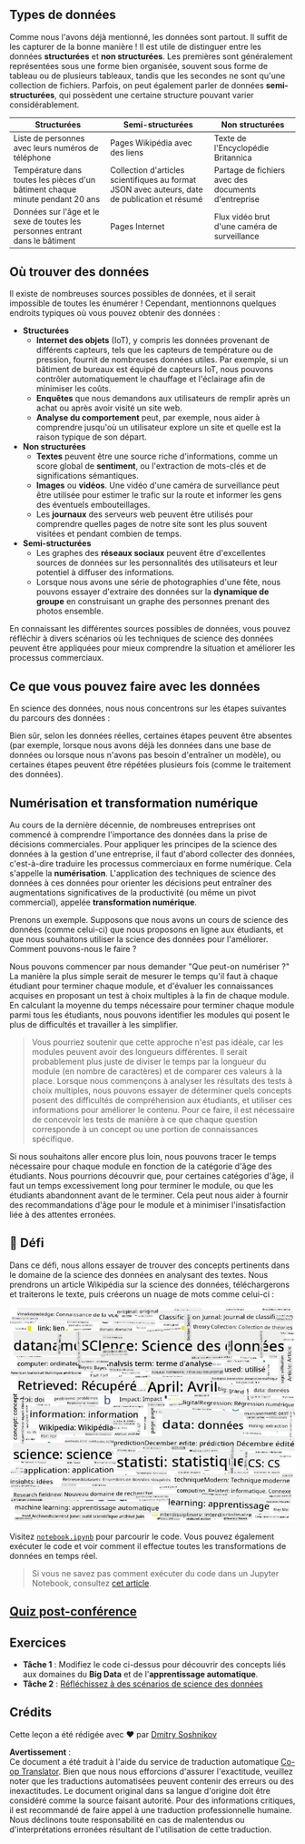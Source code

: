 <!--
CO_OP_TRANSLATOR_METADATA:
{
  "original_hash": "2583a9894af7123b2fcae3376b14c035",
  "translation_date": "2025-08-25T16:53:33+00:00",
  "source_file": "1-Introduction/01-defining-data-science/README.md",
  "language_code": "fr"
}
-->
## Types de données

Comme nous l'avons déjà mentionné, les données sont partout. Il suffit de les capturer de la bonne manière ! Il est utile de distinguer entre les données **structurées** et **non structurées**. Les premières sont généralement représentées sous une forme bien organisée, souvent sous forme de tableau ou de plusieurs tableaux, tandis que les secondes ne sont qu'une collection de fichiers. Parfois, on peut également parler de données **semi-structurées**, qui possèdent une certaine structure pouvant varier considérablement.

| Structurées                                                                  | Semi-structurées                                                                               | Non structurées                         |
| --------------------------------------------------------------------------- | --------------------------------------------------------------------------------------------- | --------------------------------------- |
| Liste de personnes avec leurs numéros de téléphone                          | Pages Wikipédia avec des liens                                                                | Texte de l'Encyclopédie Britannica      |
| Température dans toutes les pièces d'un bâtiment chaque minute pendant 20 ans | Collection d'articles scientifiques au format JSON avec auteurs, date de publication et résumé | Partage de fichiers avec des documents d'entreprise |
| Données sur l'âge et le sexe de toutes les personnes entrant dans le bâtiment | Pages Internet                                                                                | Flux vidéo brut d'une caméra de surveillance |

## Où trouver des données

Il existe de nombreuses sources possibles de données, et il serait impossible de toutes les énumérer ! Cependant, mentionnons quelques endroits typiques où vous pouvez obtenir des données :

* **Structurées**
  - **Internet des objets** (IoT), y compris les données provenant de différents capteurs, tels que les capteurs de température ou de pression, fournit de nombreuses données utiles. Par exemple, si un bâtiment de bureaux est équipé de capteurs IoT, nous pouvons contrôler automatiquement le chauffage et l'éclairage afin de minimiser les coûts.
  - **Enquêtes** que nous demandons aux utilisateurs de remplir après un achat ou après avoir visité un site web.
  - **Analyse du comportement** peut, par exemple, nous aider à comprendre jusqu'où un utilisateur explore un site et quelle est la raison typique de son départ.
* **Non structurées**
  - **Textes** peuvent être une source riche d'informations, comme un score global de **sentiment**, ou l'extraction de mots-clés et de significations sémantiques.
  - **Images** ou **vidéos**. Une vidéo d'une caméra de surveillance peut être utilisée pour estimer le trafic sur la route et informer les gens des éventuels embouteillages.
  - Les **journaux** des serveurs web peuvent être utilisés pour comprendre quelles pages de notre site sont les plus souvent visitées et pendant combien de temps.
* **Semi-structurées**
  - Les graphes des **réseaux sociaux** peuvent être d'excellentes sources de données sur les personnalités des utilisateurs et leur potentiel à diffuser des informations.
  - Lorsque nous avons une série de photographies d'une fête, nous pouvons essayer d'extraire des données sur la **dynamique de groupe** en construisant un graphe des personnes prenant des photos ensemble.

En connaissant les différentes sources possibles de données, vous pouvez réfléchir à divers scénarios où les techniques de science des données peuvent être appliquées pour mieux comprendre la situation et améliorer les processus commerciaux.

## Ce que vous pouvez faire avec les données

En science des données, nous nous concentrons sur les étapes suivantes du parcours des données :

Bien sûr, selon les données réelles, certaines étapes peuvent être absentes (par exemple, lorsque nous avons déjà les données dans une base de données ou lorsque nous n'avons pas besoin d'entraîner un modèle), ou certaines étapes peuvent être répétées plusieurs fois (comme le traitement des données).

## Numérisation et transformation numérique

Au cours de la dernière décennie, de nombreuses entreprises ont commencé à comprendre l'importance des données dans la prise de décisions commerciales. Pour appliquer les principes de la science des données à la gestion d'une entreprise, il faut d'abord collecter des données, c'est-à-dire traduire les processus commerciaux en forme numérique. Cela s'appelle la **numérisation**. L'application des techniques de science des données à ces données pour orienter les décisions peut entraîner des augmentations significatives de la productivité (ou même un pivot commercial), appelée **transformation numérique**.

Prenons un exemple. Supposons que nous avons un cours de science des données (comme celui-ci) que nous proposons en ligne aux étudiants, et que nous souhaitons utiliser la science des données pour l'améliorer. Comment pouvons-nous le faire ?

Nous pouvons commencer par nous demander "Que peut-on numériser ?" La manière la plus simple serait de mesurer le temps qu'il faut à chaque étudiant pour terminer chaque module, et d'évaluer les connaissances acquises en proposant un test à choix multiples à la fin de chaque module. En calculant la moyenne du temps nécessaire pour terminer chaque module parmi tous les étudiants, nous pouvons identifier les modules qui posent le plus de difficultés et travailler à les simplifier.
> Vous pourriez soutenir que cette approche n'est pas idéale, car les modules peuvent avoir des longueurs différentes. Il serait probablement plus juste de diviser le temps par la longueur du module (en nombre de caractères) et de comparer ces valeurs à la place.
Lorsque nous commençons à analyser les résultats des tests à choix multiples, nous pouvons essayer de déterminer quels concepts posent des difficultés de compréhension aux étudiants, et utiliser ces informations pour améliorer le contenu. Pour ce faire, il est nécessaire de concevoir les tests de manière à ce que chaque question corresponde à un concept ou une portion de connaissances spécifique.

Si nous souhaitons aller encore plus loin, nous pouvons tracer le temps nécessaire pour chaque module en fonction de la catégorie d'âge des étudiants. Nous pourrions découvrir que, pour certaines catégories d'âge, il faut un temps excessivement long pour terminer le module, ou que les étudiants abandonnent avant de le terminer. Cela peut nous aider à fournir des recommandations d'âge pour le module et à minimiser l'insatisfaction liée à des attentes erronées.

## 🚀 Défi

Dans ce défi, nous allons essayer de trouver des concepts pertinents dans le domaine de la science des données en analysant des textes. Nous prendrons un article Wikipédia sur la science des données, téléchargerons et traiterons le texte, puis créerons un nuage de mots comme celui-ci :

![Nuage de mots pour la science des données](../../../../translated_images/ds_wordcloud.664a7c07dca57de017c22bf0498cb40f898d48aa85b3c36a80620fea12fadd42.fr.png)

Visitez [`notebook.ipynb`](../../../../../../../../../1-Introduction/01-defining-data-science/notebook.ipynb ':ignore') pour parcourir le code. Vous pouvez également exécuter le code et voir comment il effectue toutes les transformations de données en temps réel.

> Si vous ne savez pas comment exécuter du code dans un Jupyter Notebook, consultez [cet article](https://soshnikov.com/education/how-to-execute-notebooks-from-github/).

## [Quiz post-conférence](https://purple-hill-04aebfb03.1.azurestaticapps.net/quiz/1)

## Exercices

* **Tâche 1** : Modifiez le code ci-dessus pour découvrir des concepts liés aux domaines du **Big Data** et de l'**apprentissage automatique**.
* **Tâche 2** : [Réfléchissez à des scénarios de science des données](assignment.md)

## Crédits

Cette leçon a été rédigée avec ♥️ par [Dmitry Soshnikov](http://soshnikov.com)

**Avertissement** :  
Ce document a été traduit à l'aide du service de traduction automatique [Co-op Translator](https://github.com/Azure/co-op-translator). Bien que nous nous efforcions d'assurer l'exactitude, veuillez noter que les traductions automatisées peuvent contenir des erreurs ou des inexactitudes. Le document original dans sa langue d'origine doit être considéré comme la source faisant autorité. Pour des informations critiques, il est recommandé de faire appel à une traduction professionnelle humaine. Nous déclinons toute responsabilité en cas de malentendus ou d'interprétations erronées résultant de l'utilisation de cette traduction.